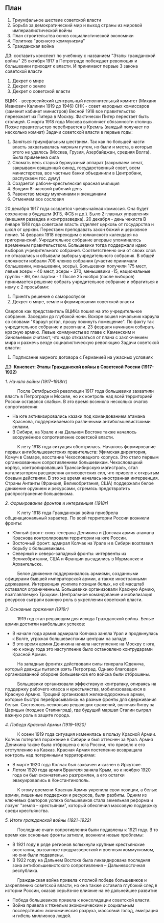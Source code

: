 ## План
1. Триумфальное шествие советской власти
2. Борьба за демократический мир и выход страны из мировой империалистической войны
3. План строительства основ социалистической экономики
4. Политика "военного коммунизма"
5. Гражданская война 

ДЗ: составить конспект по учебнику с названием "Этапы гражданской войны"
25 октября 1917 в Петрограде побеждает революция и большевики приходят к власти. И принимают первые 3 закона советской власти
1. Декрет о мире
2. Декрет о земле
3. Декрет о советской власти

ВЦИК - всероссийский центральный исполнительный комитет (Михаил Иванович Калинин 1919 до 1946)
СНК - совет народных комиссаров (заменит кабинет министров)
Весной 1918 все правительство переезжает из Питера в Москву. Фактически Питер перестает быть столицей. С марта 1918 года Москва выполняет обязанности столицы. Позже правительство перебирается в Кремль (каждый получает по несколько комнат)
Задачи советской власти в первые годы:
1. Заняться триумфальным шествием. Так как по большей части власть захватывалась мирным путем, но были и места, в которых этого не удалось (Москва, Грузия, Азербайджан, средняя Волга). Была применена сила
2. Сломать весь старый буржуазный аппарат (закрываем сенат, закрываем священный синод, государственный совет, всем министерства, все частные банки объединили в Центробанк, распускаем гос. думу)
3. Создается рабоче-крестьянская красная милиция
4. Вводим 8-часовой рабочий день
5. Равенство между мужчинами и женщинами
6. Отменяем все сословия

20 декабря 1917 года создается чрезвычайная комиссия. Она будет сохранена в будущем (КГБ, ФСБ и др.). Было 2 главных управления (внешняя разведка и контрразведка). 
20 декабря - день чекиста 
В январе 1918 года советская власть отделяет церковь от государства и школ от церкви. Перестаем преподавать закон божий и церковное пение.
14 февраля 1918 переходим с юлианского календаря на григорианский.
Учредительное собрание впервые упоминалось временным правительством. Большевики тогда поддержали идею выборов учредительного собрания. Соответственно они от своих слов не отказались и объявили выборы учредительного собрания.
В общей сложности избрали 706 членов собрания (участие принимали большевики, меньшевики, эсеры). Большевики получили 175 мест, левые эсеры - 40 мест, эсеры - 370, меньшевики -15, национальные группы - 86, без партии - 1
После 25 ноября (после выборов) принимается решение собрать учредительное собрание и обратиться к нему с 2 просьбами:
1. Принять решение о самороспуске
2. Декрет о мире, земле и формировании советской власти

Сверлов как представитель ВЦИКа пошел на это учредительное собрание. Заседали до глубокой ночи. Вскоре вошел начальник караула со словами "Караул устал, прошу покинуть помещение". По факту так учредительное собрание и разогнали.
23 февраля начинаем собирать красную армию.
Левые коммунисты во главе с Каменским и Зиновьевым считают, что надо отказаться от плана с заключением мира и разжечь везде социалистическую революцию
Задачи советской власти:
1. Подписание мирного договора с Германией на ужасных условиях

ДЗ:
**Конспект: Этапы Гражданской войны в Советской России (1917-1922)**

_1. Начало войны (1917–1918гг)_

          После Октябрьской революции 1917 года большевики захватили власть в Петрограде и Москве, но их контроль над всей территорией России оставался слабым. В это время возникло несколько очагов сопротивления:

- На юге активизировались казаки под командованием атамана Краснова, поддерживаемого различными антибольшевистскими силами.
- В Сибири, на Урале и на Дальнем Востоке также началось вооружённое сопротивление советской власти.

          К лету 1918 года ситуация обострилась. Началось формирование первых антибольшевистских правительств: Уфимская директория, Комуч в Самаре, восстание Чехословацкого корпуса. Это стало первым организованным сопротивлением большевикам. Чехословацкий корпус, контролировавший Транссибирскую магистраль, стал катализатором расширения антисоветских сил, что привело к открытым боевым действиям. В это же время началась иностранная интервенция. Страны Антанты (Франция, Великобритания, США) поддержали белое движение оружием и ресурсами, стремясь предотвратить распространение большевизма.

_2. Формирование фронтов и интервенция (1918г)_

          К лету 1918 года Гражданская война приобрела общенациональный характер. По всей территории России возникли фронты:

- Южный фронт: силы генерала Деникина и Донская армия атамана Краснова контролировали территории на юге России.
- Восточный фронт: адмирал Колчак на Урале и в Сибири возглавил борьбу с большевиками.
- Северный и северо-западный фронты: интервенты из Великобритании, США и Франции высадились в Мурманске и Архангельске.

          Белое движение поддерживалось армиями, созданными офицерами бывшей императорской армии, а также иностранными державами. Интервенция усилила позиции белых, но её масштаб оставался ограниченным. Большевики организовали Красную Армию, возглавляемую Троцким. Центральное командование и мобилизация ресурсов сыграли важную роль в укреплении советской власти.

_3. Основные сражения (1919г)_

          1919 год стал решающим для исхода Гражданской войны. Белые армии достигли наибольших успехов:

- В начале года армия адмирала Колчака заняла Урал и продвинулась к Волге, угрожая большевистским центрам на западе.
- В это время армия Деникина начала наступление на Москву с юга, но к концу года это наступление было остановлено контрударами Красной Армии.

          На западных фронтах действовали силы генерала Юденича, который дважды пытался взять Петроград. Однако благодаря организованной обороне большевиков его войска были отброшены.

          Большевики организовали эффективную контратаку, опираясь на поддержку рабочего класса и крестьянства, мобилизовавшихся в Красную Армию. Троцкий организовал железнодорожные армии, которые быстро перебрасывались на разные фронты для сдерживания белых. Состоялось несколько решающих сражений, включая битву за Царицын (позднее Сталинград), где будущий маршал Сталин сыграл важную роль в защите города.

_4. Победа Красной Армии (1919–1920)_

          К осени 1919 года ситуация изменилась в пользу Красной Армии. Колчак потерпел поражение в Сибири и был оттеснен за Урал. Армия Деникина также была отброшена с юга России, что привело к его отступлению на Кавказ. Красная Армия постепенно возвращала контроль над потерянными территориями:

- В марте 1920 года Колчак был захвачен и казнен в Иркутске.
- Летом 1920 года армия Врангеля заняла Крым, но к ноябрю 1920 года он был окончательно разгромлен, а его остатки эвакуировались в Константинополь.

          К этому времени Красная Армия укрепила свои позиции, а белые армии, лишенные поддержки и ресурсов, были разбиты. Одним из ключевых факторов успеха большевиков стала земельная реформа и лозунг "земля – крестьянам", который обеспечил массовую поддержку среди крестьянства.

_5. Итоги гражданской войны (1921–1922)_

          Последние очаги сопротивления были подавлены к 1921 году. В то время как основные фронты затихли, возникли новые проблемы:

- В 1921 году в ряде регионов вспыхнули крупные крестьянские восстания, вызванные продразверсткой и военным коммунизмом, но они были подавлены.
- В 1922 году на Дальнем Востоке была ликвидирована последняя зона антибольшевистского сопротивления – Дальневосточная республика.

          Гражданская война привела к полной победе большевиков и закреплению советской власти, но она также оставила глубокий след в истории России, оказав серьёзное влияние на её дальнейшее развитие

- Победа большевиков привела к консолидации советской власти. 
- Война привела к тяжелым экономическим и социальным последствиям: экономическая разруха, массовый голод, эмиграция и гибель миллионов людей.